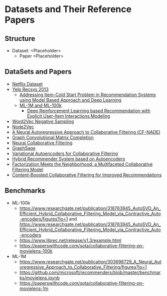 # Datasets and Their Reference Papers

## Structure
- Dataset: \<Placeholder>
    - Paper \<Placeholder>

## DataSets and Papers
- [Netflix Dataset](https://www.kaggle.com/netflix-inc/netflix-prize-data)
- [Yelp Recsys 2013](https://www.kaggle.com/c/yelp-recsys-2013/data)
    - [Addressing Item-Cold Start Problem in
Recommendation Systems using Model Based
Approach and Deep Learning](https://arxiv.org/pdf/1706.05730.pdf)
    - [ML-1M and ML-100k]()
        - [Deep Reinforcement Learning based
Recommendation with Explicit User-Item
Interactions Modeling](https://arxiv.org/pdf/1810.12027.pdf)
- [Word2Vec Negative Sampling](https://papers.nips.cc/paper/5021-distributed-representations-of-words-and-phrases-and-their-compositionality.pdf)
- [Node2Vec](https://cs.stanford.edu/~jure/pubs/node2vec-kdd16.pdf)
- [A Neural Autoregressive Approach to Collaborative Filtering (CF-NADE)](https://arxiv.org/pdf/1605.09477.pdf)
- [Graph Convolutional Matrix Completion](https://arxiv.org/pdf/1706.02263.pdf)
- [Neural Collaborative Filtering](https://arxiv.org/pdf/1708.05031.pdf)
- [GraphSage](https://cs.stanford.edu/people/jure/pubs/graphsage-nips17.pdf)
- [Variational Autoencoders for Collaborative Filtering](https://arxiv.org/pdf/1802.05814.pdf)
- [Hybrid Recommender System based on Autoencoders](https://arxiv.org/pdf/1606.07659.pdf)
- [Factorization Meets the Neighborhood: a Multifaceted
Collaborative Filtering Model](https://www.cs.rochester.edu/twiki/pub/Main/HarpSeminar/Factorization_Meets_the_Neighborhood-_a_Multifaceted_Collaborative_Filtering_Model.pdf)
- [Content-Boosted Collaborative Filtering for Improved Recommendations](https://www.cs.utexas.edu/~ml/papers/cbcf-aaai-02.pdf)



## Benchmarks
- ML-100k
    - https://www.researchgate.net/publication/318763945_AutoSVD_An_Efficient_Hybrid_Collaborative_Filtering_Model_via_Contractive_Auto-encoders/figures?lo=1 and https://www.researchgate.net/publication/318763945_AutoSVD_An_Efficient_Hybrid_Collaborative_Filtering_Model_via_Contractive_Auto-encoders
    - https://www.librec.net/release/v1.3/example.html
    - https://paperswithcode.com/sota/collaborative-filtering-on-movielens-100k
- ML-1M
    - https://www.researchgate.net/publication/303698729_A_Neural_Autoregressive_Approach_to_Collaborative_Filtering/figures?lo=1
    - https://github.com/microsoft/recommenders/blob/master/benchmarks/movielens.ipynb
    - https://paperswithcode.com/sota/collaborative-filtering-on-movielens-1m